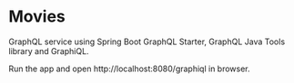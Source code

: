 # Movies

GraphQL service using Spring Boot GraphQL Starter, GraphQL Java Tools library and GraphiQL.

Run the app and open http://localhost:8080/graphiql in browser.
